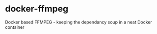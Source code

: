 docker-ffmpeg
=============

Docker based FFMPEG - keeping the dependancy soup in a neat Docker container
